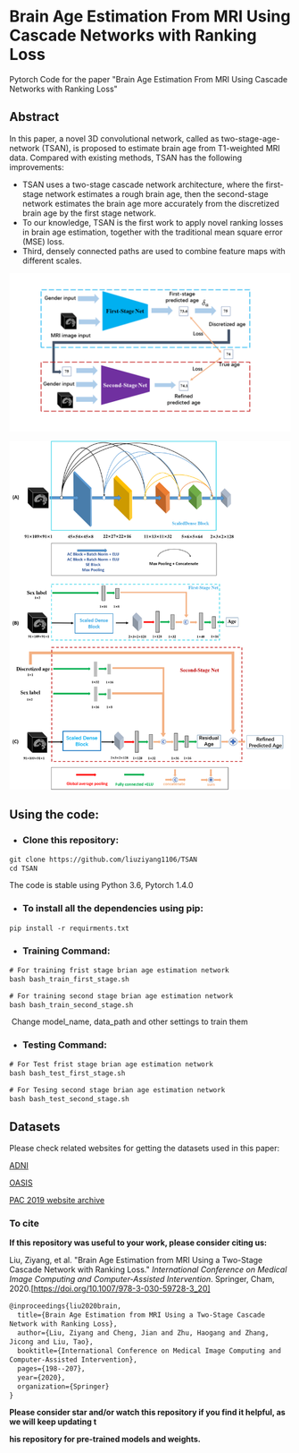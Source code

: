 # Brain Age Estimation From MRI Using Cascade Networks with Ranking Loss

Pytorch Code for the paper "Brain Age Estimation From MRI Using Cascade Networks with Ranking Loss" 

## Abstract

In this paper, a novel 3D convolutional network, called as two-stage-age-network (TSAN), is proposed to estimate brain age from T1-weighted MRI data. Compared with existing methods, TSAN has the following improvements: 

- TSAN uses a two-stage cascade network architecture, where the first-stage network estimates a rough brain age, then the second-stage network estimates the brain age more accurately from the discretized brain age by the first stage network. 
- To our knowledge, TSAN is the first work to apply novel ranking losses in brain age estimation, together with the traditional mean square error (MSE) loss. 
- Third, densely connected paths are used to combine feature maps with different scales. 

![TSAN](/imgs/TSAN.png)

![ScaleDense](/imgs/scaledense.png)

## Using the code:

- ### **Clone this repository:**

```
git clone https://github.com/liuziyang1106/TSAN
cd TSAN
```

The code is stable using Python 3.6, Pytorch 1.4.0

- ### **To install all the dependencies using pip:**	

```
pip install -r requirments.txt
```

- ### **Training Command:**

```
# For training frist stage brian age estimation network
bash bash_train_first_stage.sh
```

```
# For training second stage brian age estimation network
bash bash_train_second_stage.sh
```

​		Change model_name, data_path and other settings to train them

- ### **Testing Command:**

```
# For Test frist stage brian age estimation network
bash bash_test_first_stage.sh
```

```
# For Tesing second stage brian age estimation network
bash bash_test_second_stage.sh
```

## Datasets

Please check related websites for getting the datasets used in this paper:

[ADNI](http://adni.loni.usc.edu/)

[OASIS](https://www.oasis-brains.org/)

[PAC 2019 website archive](https://web.archive.org/web/20200214101600/https://www.photon-ai.com/pac2019)

### To cite

**If this repository was useful to your work, please consider citing us:**

Liu, Ziyang, et al. "Brain Age Estimation from MRI Using a Two-Stage Cascade Network with Ranking Loss." *International Conference on Medical Image Computing and Computer-Assisted Intervention*. Springer, Cham, 2020.[https://doi.org/10.1007/978-3-030-59728-3_20]

```
@inproceedings{liu2020brain,
  title={Brain Age Estimation from MRI Using a Two-Stage Cascade Network with Ranking Loss},
  author={Liu, Ziyang and Cheng, Jian and Zhu, Haogang and Zhang, Jicong and Liu, Tao},
  booktitle={International Conference on Medical Image Computing and Computer-Assisted Intervention},
  pages={198--207},
  year={2020},
  organization={Springer}
}
```



**Please consider star and/or watch this repository if you find it helpful, as we will keep updating t**

**his repository for pre-trained models and weights.**